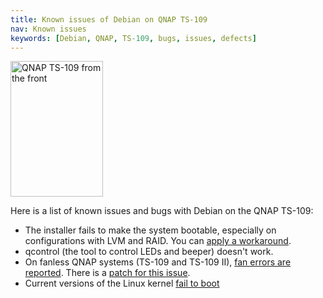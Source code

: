 ```yaml
---
title: Known issues of Debian on QNAP TS-109
nav: Known issues
keywords: [Debian, QNAP, TS-109, bugs, issues, defects]
---
```


<div class="right">
<img src = "../images/r_ts109_front.jpg" class="border" alt="QNAP TS-109 from the front" width="148" height="217" />
</div>

Here is a list of known issues and bugs with Debian on the QNAP TS-109:

* The installer fails to make the system bootable, especially on
configurations with LVM and RAID.  You can [apply a
workaround](../troubleshooting/#bootable).
* qcontrol (the tool to control LEDs and beeper) doesn't work.
* On fanless QNAP systems (TS-109 and TS-109 II), [fan errors are
reported](http://bugs.debian.org/712841).  There is a [patch for this
issue](http://bugs.debian.org/712841#169).
* Current versions of the Linux kernel <a href="https://bugs.debian.org/892057">fail to boot</a>

